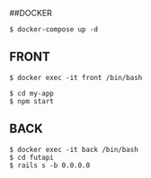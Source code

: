 ##DOCKER

```
$ docker-compose up -d
```

## FRONT
```
$ docker exec -it front /bin/bash

$ cd my-app
$ npm start
```

## BACK

```
$ docker exec -it back /bin/bash
$ cd futapi
$ rails s -b 0.0.0.0
```
